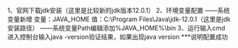 1、官网下载jdk安装（这里是比较新的jdk版本12.0.1）
2、环境变量配置
——系统变量新增
变量：JAVA_HOME
值：C:\Program Files\Java\jdk-12.0.1（这里是jdk安装路径）
——系统变量Path编辑添加%JAVA_HOME%\bin
3、运行输入cmd进入控制台输入java -version验证结果，如果出现java version ***说明配置成功